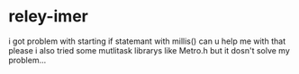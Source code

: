 # reley-imer

i got problem with starting if statemant with millis() can u help me with that please 
i also tried some mutlitask librarys like Metro.h but it dosn't solve my problem...
